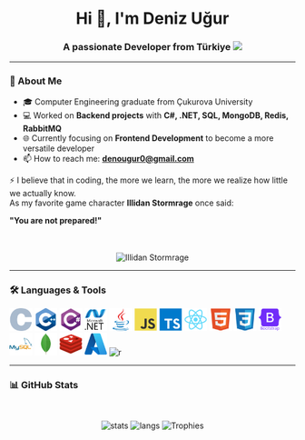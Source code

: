 <h1 align="center">Hi 👋, I'm Deniz Uğur</h1>
<h3 align="center">A passionate Developer from Türkiye <img src="https://em-content.zobj.net/thumbs/240/apple/354/flag-turkey_1f1f9-1f1f7.png" width="25"/> </h3>





---

### 🚀 About Me  
- 🎓 Computer Engineering graduate from Çukurova University  
- 💻 Worked on **Backend projects** with **C#, .NET, SQL, MongoDB, Redis, RabbitMQ**  
- 🌐 Currently focusing on **Frontend Development** to become a more versatile developer   
- 📫 How to reach me: **denougur0@gmail.com**  

⚡ I believe that in coding, the more we learn, the more we realize how little we actually know.  
As my favorite game character **Illidan Stormrage** once said:  

**"You are not prepared!"**  
<br>
<br>

<p align="center">
  <img src="https://33.media.tumblr.com/7b6ab2d4f3342bce9834b3a5a0f2fe6c/tumblr_my2f6a4zEg1sla1tdo1_500.gif" width="400" alt="Illidan Stormrage">
</p>

---

### 🛠️ Languages & Tools  
<p align="left">
  <img src="https://raw.githubusercontent.com/devicons/devicon/master/icons/c/c-original.svg" alt="c" width="40" height="40"/>
  <img src="https://raw.githubusercontent.com/devicons/devicon/master/icons/cplusplus/cplusplus-original.svg" alt="cplusplus" width="40" height="40"/>
  <img src="https://raw.githubusercontent.com/devicons/devicon/master/icons/csharp/csharp-original.svg" alt="csharp" width="40" height="40"/>
  <img src="https://raw.githubusercontent.com/devicons/devicon/master/icons/dot-net/dot-net-original-wordmark.svg" alt="dotnet" width="40" height="40"/>
  <img src="https://raw.githubusercontent.com/devicons/devicon/master/icons/java/java-original.svg" alt="java" width="40" height="40"/>
  <img src="https://raw.githubusercontent.com/devicons/devicon/master/icons/javascript/javascript-original.svg" alt="javascript" width="40" height="40"/>
  <img src="https://raw.githubusercontent.com/devicons/devicon/master/icons/typescript/typescript-original.svg" alt="typescript" width="40" height="40"/>
  <img src="https://raw.githubusercontent.com/devicons/devicon/master/icons/react/react-original.svg" alt="react" width="40" height="40"/>
  <img src="https://raw.githubusercontent.com/devicons/devicon/master/icons/html5/html5-original.svg" alt="html5" width="40" height="40"/>
  <img src="https://raw.githubusercontent.com/devicons/devicon/master/icons/css3/css3-original.svg" alt="css3" width="40" height="40"/>
  <img src="https://raw.githubusercontent.com/devicons/devicon/master/icons/bootstrap/bootstrap-plain-wordmark.svg" alt="bootstrap" width="40" height="40"/>
  <img src="https://raw.githubusercontent.com/devicons/devicon/master/icons/mysql/mysql-original-wordmark.svg" alt="mysql" width="40" height="40"/>
  <img src="https://raw.githubusercontent.com/devicons/devicon/master/icons/mongodb/mongodb-original.svg" alt="mongodb" width="40" height="40"/>
  <img src="https://raw.githubusercontent.com/devicons/devicon/master/icons/redis/redis-original.svg" alt="redis" width="40" height="40"/>
  <img src="https://raw.githubusercontent.com/devicons/devicon/master/icons/azure/azure-original.svg" alt="azure" width="40" height="40"/>
  <img src="https://www.r-project.org/logo/Rlogo.png" alt="r" width="40" height="40"/>
</p>

---

### 📊 GitHub Stats
<br>

<p align="center">
  <img src="https://github-readme-stats.vercel.app/api?username=denizugur&show_icons=true&theme=radical" alt="stats" height="150"/>
  <img src="https://github-readme-stats.vercel.app/api/top-langs/?username=denizugur&layout=compact&theme=radical" alt="langs" height="150"/>

  <img src="https://github-profile-trophy.vercel.app/?username=denizugur&theme=radical&row=1&column=6" alt="Trophies"/>



</p>

